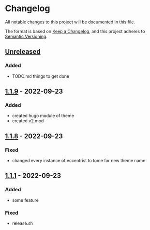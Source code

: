 # Changelog
All notable changes to this project will be documented in this file.

The format is based on [Keep a Changelog](https://keepachangelog.com/en/1.0.0/),
and this project adheres to [Semantic Versioning](https://semver.org/spec/v2.0.0.html).

## [Unreleased]
### Added
- TODO.md things to get done

## [1.1.9] - 2022-09-23
### Added
- created hugo module of theme
- created v2 mod

## [1.1.8] - 2022-09-23
### Fixed
- changed every instance of eccentrist to tome for new theme name

## [1.1.1] - 2022-09-23
### Added
- some feature

### Fixed
- release.sh

[Unreleased]: https://github.com/MrGlitchByte/eccentrist/compare/v1.1.9...HEAD
[1.1.9]: https://github.com/MrGlitchByte/eccentrist/compare/v1.1.8...v1.1.9
[1.1.8]: https://github.com/MrGlitchByte/eccentrist/compare/v1.1.1...v1.1.8
[1.1.1]: https://github.com/MrGlitchByte/tome/releases/tag/v1.1.1
